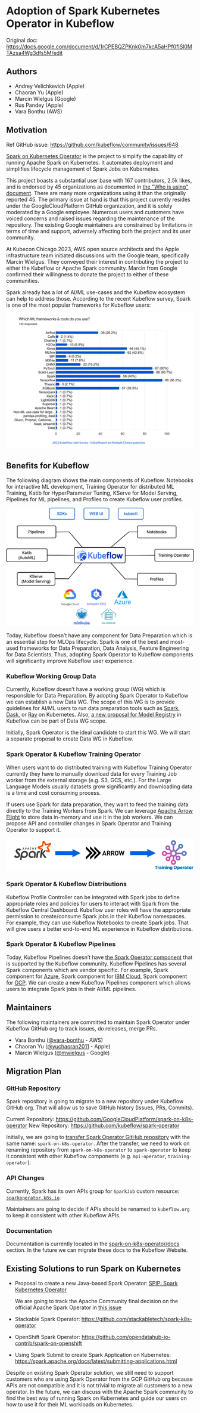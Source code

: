 # Adoption of Spark Kubernetes Operator in Kubeflow

Original doc: https://docs.google.com/document/d/1rCPEBQZPKnk0m7kcA5aHPf0fISl0MTAzsa4Wg3dfs5M/edit

## Authors

- Andrey Velichkevich (Apple)
- Chaoran Yu (Apple)
- Marcin Wielgus (Google)
- Rus Pandey (Apple)
- Vara Bonthu (AWS)

## Motivation

Ref GitHub issue: https://github.com/kubeflow/community/issues/648

[Spark on Kubernetes Operator](https://github.com/GoogleCloudPlatform/spark-on-k8s-operator) is the
project to simplify the capability of running Apache Spark on Kubernetes. It automates deployment
and simplifies lifecycle management of Spark Jobs on Kubernetes.

This project boasts a substantial user base with 167 contributors, 2.5k likes, and is endorsed by 45
organizations as documented in
[the "Who is using" document](https://github.com/GoogleCloudPlatform/spark-on-k8s-operator/blob/master/docs/who-is-using.md).
There are many more organizations using it than the originally reported 45. The primary issue at
hand is that this project currently resides under the GoogleCloudPlatform GitHub organization, and
it is solely moderated by a Google employee. Numerous users and customers have voiced concerns and
raised issues regarding the maintenance of the repository. The existing Google maintainers
are constrained by limitations in terms of time and support, adversely affecting both the project
and its user community.

At Kubecon Chicago 2023, AWS open source architects and the Apple infrastructure team initiated
discussions with the Google team, specifically Marcin Wielgus. They conveyed their interest in
contributing the project to either the Kubeflow or Apache Spark community.
Marcin from Google confirmed their willingness to donate the project to either of these communities.

Spark already has a lot of AI/ML use-cases and the Kubeflow ecosystem can help to address those.
According to the recent Kubeflow survey, Spark is one of the most popular frameworks for Kubeflow users:

![Kubeflow Survey 2022](diagrams/kubeflow-survey-2022.png)

## Benefits for Kubeflow

The following diagram shows the main components of Kubeflow. Notebooks for interactive ML development,
Training Operator for distributed ML Training, Katib for HyperParameter Tuning, KServe for
Model Serving, Pipelines for ML pipelines, and Profiles to create Kubeflow user profiles.

![Kubeflow Overview](diagrams/kubeflow-overview.png)

Today, Kubeflow doesn’t have any component for Data Preparation which is an essential step for
MLOps lifecycle. Spark is one of the best and most-used frameworks for Data Preparation,
Data Analysis, Feature Engineering for Data Scientists. Thus, adopting Spark Operator to Kubeflow
components will significantly improve Kubeflow user experience.

### Kubeflow Working Group Data

Currently, Kubeflow doesn’t have a working group (WG) which is responsible for Data Preparation.
By adopting Spark Operator to Kubeflow we can establish a new Data WG. The scope of this
WG is to provide guidelines for AI/ML users to run data preparation tools such as
[Spark](https://spark.apache.org/), [Dask](https://www.dask.org/), or [Ray](https://docs.ray.io/en/latest/)
on Kubernetes. Also,
[a new proposal for Model Registry](https://docs.google.com/document/d/1T3KfOqIfJohp0s1koQ2XrJJQQhj7TECO-m2xPsW59_c/edit#heading=h.t7b42oqmiz2y)
in Kubeflow can be part of Data WG scope.

Initially, Spark Operator is the ideal candidate to start this WG. We will start a separate proposal
to create Data WG in Kubeflow.

### Spark Operator & Kubeflow Training Operator

When users want to do distributed training with Kubeflow Training Operator currently they have to
manually download data for every Training Job worker from the external storage (e.g. S3, GCS, etc.).
For the Large Language Models usually datasets grow significantly and downloading data is a time and
cost consuming process.

If users use Spark for data preparation, they want to feed the training data directly to
the Training Workers from Spark. We can leverage [Apache Arrow Flight](https://arrow.apache.org/docs/format/Flight.html)
to store data in-memory and use it in the job workers. We can propose API and controller changes
in Spark Operator and Training Operator to support it.

![Spark to Training Operator](diagrams/spark-to-training.png)

### Spark Operator & Kubeflow Distributions

Kubeflow Profile Controller can be integrated with Spark jobs to define appropriate roles and
policies for users to interact with Spark from the Kubeflow Central Dashboard. Kubeflow user roles
will have the appropriate permission to create/consume Spark jobs in their Kubeflow namespaces.
For example, they can use Kubeflow Notebooks to create Spark jobs. That will give users a better
end-to-end ML experience in Kubeflow distributions.

### Spark Operator & Kubeflow Pipelines

Today, Kubeflow Pipelines doesn’t have
[the Spark Operator component](https://github.com/kubeflow/pipelines/tree/master/components/kubeflow)
that is supported by the Kubeflow community. Kubeflow Pipelines has several Spark components which
are vendor specific. For example, Spark component for
[Azure](https://github.com/kubeflow/pipelines/tree/e976d6d4696262e319ae971ffa645297cf258d80/components/azure/azuresynapse/runsparkjob),
Spark component for [IBM Cloud](https://github.com/kubeflow/pipelines/tree/e976d6d4696262e319ae971ffa645297cf258d80/components/ibm-components/spark),
Spark component for [GCP](https://github.com/kubeflow/pipelines/tree/e976d6d4696262e319ae971ffa645297cf258d80/components/gcp/dataproc/submit_pyspark_job).
We can create a new Kubeflow Pipelines component which allows users to integrate Spark jobs in
their AI/ML pipelines.

## Maintainers

The following maintainers are committed to maintain Spark Operator under Kubeflow GitHub org to
track issues, do releases, merge PRs.

- Vara Bonthu ([@vara-bonthu](https://github.com/vara-bonthu) - AWS)
- Chaoran Yu ([@yuchaoran2011](https://github.com/yuchaoran2011) - Apple)
- Marcin Wielgus ([@mwielgus](https://github.com/mwielgus) - Google)

## Migration Plan

### GitHub Repository

Spark repository is going to migrate to a new repository under Kubeflow GitHub org.
That will allow us to save GitHub history (Issues, PRs, Commits).

Current Repository: https://github.com/GoogleCloudPlatform/spark-on-k8s-operator
New Repository: https://github.com/kubeflow/spark-operator

Initially, we are going to [transfer Spark Operator GitHub repository](https://docs.github.com/en/repositories/creating-and-managing-repositories/transferring-a-repository#about-repository-transfers) with the same name: `spark-on-k8s-operator`.
After the transfer, we need to work on renaming repository
from `spark-on-k8s-operator` to `spark-operator` to keep it consistent with other Kubeflow components
(e.g. `mpi-operator`, `training-operator`).

### API Changes

Currently, Spark has its own APIs group for `SparkJob` custom resource:
[`sparkoperator.k8s.io`](https://github.com/GoogleCloudPlatform/spark-on-k8s-operator/blob/86d71c828bd05fb0486f4190efacf839771eba16/pkg/apis/sparkoperator.k8s.io/register.go#L20).

Maintainers are going to decide if APIs should be renamed to `kubeflow.org` to keep it consistent
with other Kubeflow APIs.

### Documentation

Documentation is currently located in the [spark-on-k8s-operator/docs](https://github.com/GoogleCloudPlatform/spark-on-k8s-operator/tree/master/docs)
section. In the future we can migrate these docs to the Kubeflow Website.

## Existing Solutions to run Spark on Kubernetes

- Proposal to create a new Java-based Spark Operator:
  [SPIP: Spark Kubernetes Operator](https://docs.google.com/document/d/1f5mm9VpSKeWC72Y9IiKN2jbBn32rHxjWKUfLRaGEcLE/edit#heading=h.h3pualbnwuc2)

  We are going to track the Apache Community final decision on the official Apache Spark Operator in
  [this issue](https://issues.apache.org/jira/browse/SPARK-46054)

- Stackable Spark Operator: https://github.com/stackabletech/spark-k8s-operator

- OpenShift Spark Operator: https://github.com/opendatahub-io-contrib/spark-on-openshift

- Using Spark Submit to create Spark Application on Kubernetes:
  https://spark.apache.org/docs/latest/submitting-applications.html

Despite on existing Spark Operator solution, we still need to support customers who are using
Spark Operator from the GCP GitHub org because APIs are not compatible and it is not trivial to
migrate all customers to a new operator. In the future, we can discuss with the Apache Spark
community to find the best way of running Spark on Kubernetes and guide our users on how to use it
for their ML workloads on Kubernetes.

